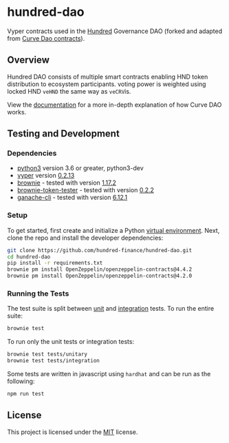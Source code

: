 # hundred-dao

Vyper contracts used in the [Hundred](https://hundred.finance) Governance DAO (forked and adapted from [Curve Dao contracts](https://github.com/curvefi/curve-dao-contracts)).

## Overview

Hundred DAO consists of multiple smart contracts enabling HND token distribution to ecosystem participants. voting power is weighted using locked HND
`veHND` the same way as `veCRV`is.

View the [documentation](https://curve.readthedocs.io/dao-overview.html) for a more in-depth explanation of how Curve DAO works.

## Testing and Development

### Dependencies

- [python3](https://www.python.org/downloads/release/python-368/) version 3.6 or greater, python3-dev
- [vyper](https://github.com/vyperlang/vyper) version [0.2.13](https://github.com/vyperlang/vyper/releases/tag/v0.2.13)
- [brownie](https://github.com/iamdefinitelyahuman/brownie) - tested with version [1.17.2](https://github.com/eth-brownie/brownie/releases/tag/v1.17.2)
- [brownie-token-tester](https://github.com/iamdefinitelyahuman/brownie-token-tester) - tested with version [0.2.2](https://github.com/iamdefinitelyahuman/brownie-token-tester/releases/tag/v0.2.2)
- [ganache-cli](https://github.com/trufflesuite/ganache-cli) - tested with version [6.12.1](https://github.com/trufflesuite/ganache-cli/releases/tag/v6.12.1)

### Setup

To get started, first create and initialize a Python [virtual environment](https://docs.python.org/3/library/venv.html). Next, clone the repo and install the developer dependencies:

```bash
git clone https://github.com/hundred-finance/hundred-dao.git
cd hundred-dao
pip install -r requirements.txt
brownie pm install OpenZeppelin/openzeppelin-contracts@4.4.2
brownie pm install OpenZeppelin/openzeppelin-contracts@4.2.0
```

### Running the Tests

The test suite is split between [unit](tests/unitary) and [integration](tests/integration) tests. To run the entire suite:

```bash
brownie test
```

To run only the unit tests or integration tests:

```bash
brownie test tests/unitary
brownie test tests/integration
```

Some tests are written in javascript using `hardhat` and can be run as the following:
```bash
npm run test
```

## License

This project is licensed under the [MIT](LICENSE) license.
